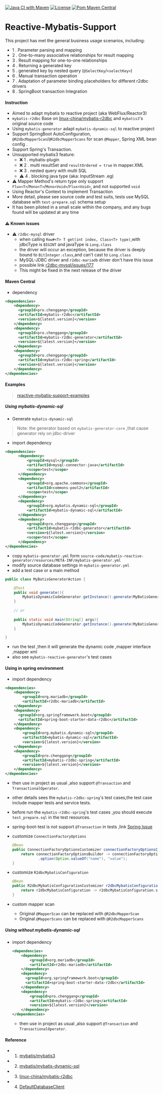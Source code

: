 [![Java CI with Maven](https://github.com/chenggangpro/reactive-mybatis-support/actions/workflows/maven.yml/badge.svg?branch=main)](https://github.com/chenggangpro/reactive-mybatis-support/actions/workflows/maven.yml)
[![License](https://img.shields.io/badge/License-Apache%202.0-blue.svg)](https://opensource.org/licenses/Apache-2.0)
[![Pom Maven Central](https://maven-badges.herokuapp.com/maven-central/pro.chenggang/reactive-mybatis-support/badge.svg)](https://maven-badges.herokuapp.com/maven-central/pro.chenggang/reactive-mybatis-support)
# Reactive-Mybatis-Support

This project has met the general business usage scenarios, including:
* 1 . Parameter parsing and mapping
* 2 . One-to-many associative relationships for result mapping
* 3 . Result mapping for one-to-one relationships
* 4 . Returning a generated key
* 5 . generated key by nested query (`@SelectKey`/`<selectKey>`)
* 6 . Manual transaction operation
* 7 . Adaptation of parameter binding placeholders for different r2dbc drivers
* 8 . SpringBoot transaction Integration

#### Instruction

* Aimed to adapt mybatis to reactive project (aka WebFlux/Reactor3)
* `mybatis-r2dbc` Base on [linux-china/mybatis-r2dbc](https://github.com/linux-china/mybatis-r2dbc) and `mybatis3`'s original source code
* Using `mybatis-generator` adapt `mybatis-dynamic-sql` to  reactive project
* Support SpringBoot AutoConfiguration, `@R2dbcMapperScan`/`@R2dbcMapperScans` for scan `@Mapper`, Spring XML bean config .
* Support Spring's Transaction.
* Unsupported mybatis3 feature:
    * ❌ 1 . mybatis-plugin
    * ❌ 2 . multi resultSet and `resultOrdered = true` in mapper.XML
    * ❌ 3 . nested query with multi SQL
    * ⚠️ 4 . blocking java type (aka: InputStream .eg)
* ⚠️ Mapper Method's return type only support `Flux<T>`/`Mono<T>`/`Mono<Void>`/`Flux<Void>`, and not supported `void`
* Using Reactor's Context to implement Transaction
* More detail, please see source code and test suits, tests use MySQL database with `test-prepare.sql` schema setup
* It has been piloted in a small scale within the company, and any bugs found will be updated at any time

#### ⚠️ Known issues

* ⚠️ `r2dbc-mysql` driver
  * when calling `Row#<T> T get(int index, Class<T> type)`,with jdbcType is `BIGINT` and javaType is `Long.class`
  * the driver will occur an exception, because  the driver is deeply bound to `BitInteger.class`,and can't cast to `Long.class`
  * MySQL-JDBC driver and `r2dbc-mariadb` driver don't have this issue 
  * possible link  [r2dbc-mysql/issues/177](https://github.com/mirromutth/r2dbc-mysql/issues/177)
  * This might be fixed in the next release of the driver

#### Maven Central

* dependency

```xml
<dependencies>
    <dependency>
      <groupId>pro.chenggang</groupId>
      <artifactId>mybatis-r2dbc</artifactId>
      <version>${latest.version}</version>
    </dependency>
    <dependency>
      <groupId>pro.chenggang</groupId>
      <artifactId>mybatis-r2dbc-generator</artifactId>
      <version>${latest.version}</version>
    </dependency>
    <dependency>
      <groupId>pro.chenggang</groupId>
      <artifactId>mybatis-r2dbc-spring</artifactId>
      <version>${latest.version}</version>
    </dependency>
</dependencies>

```

#### Examples

> [reactive-mybatis-support-examples](https://github.com/chenggangpro/reactive-mybatis-support-examples)

##### Using mybatis-dynamic-sql

* Generate `mybatis-dynamic-sql` 

> Note:
> the generator based on `mybatis-generator-core` ,that cause generator rely on jdbc-driver

* import dependency

```xml
<dependencies>
      <dependency>
          <groupId>mysql</groupId>
          <artifactId>mysql-connector-java</artifactId>
          <scope>test</scope>
      </dependency>
      <dependency>
          <groupId>org.apache.commons</groupId>
          <artifactId>commons-pool2</artifactId>
          <scope>test</scope>
      </dependency>
      <dependency>
          <groupId>org.mybatis.dynamic-sql</groupId>
          <artifactId>mybatis-dynamic-sql</artifactId>
      </dependency>
      <dependency>
          <groupId>pro.chenggang</groupId>
          <artifactId>mybatis-r2dbc-generator</artifactId>
          <version>${latest.version}</version>
          <scope>test</scope>
      </dependency>
</dependencies>
```

* copy `mybatis-generator.yml` form `source-code/mybatis-reactive-generator/resources/META-INF/mybatis-generator.yml`
* modify source database settings in `mybatis-generator.yml`
* add a test case or a main method

```java
public class MyBatisGeneratorAction {

    @Test
    public void generate(){
        MybatisDynamicCodeGenerator.getInstance().generate(MyBatisGeneratorAction.class);
    }
    
    // or
    
    public static void main(String[] args){
        MybatisDynamicCodeGenerator.getInstance().generate(MyBatisGeneratorAction.class);
    }

}
```
* run the test ,then it will generate the dynamic code ,mapper interface ,mapper xml
* also see `mybatis-reactive-generator`'s test cases
    
#### Using in spring environment

  * import dependency
  
  ```xml
  <dependencies>
      <dependency>
          <groupId>org.mariadb</groupId>
          <artifactId>r2dbc-mariadb</artifactId>
      </dependency>
      <dependency>
        <groupId>org.springframework.boot</groupId>
        <artifactId>spring-boot-starter-data-r2dbc</artifactId>
      </dependency>
      <dependency>
          <groupId>org.mybatis.dynamic-sql</groupId>
          <artifactId>mybatis-dynamic-sql</artifactId>
          <version>${latest.version}</version>
      </dependency>
      <dependency>
          <groupId>pro.chenggang</groupId>
          <artifactId>mybatis-r2dbc-spring</artifactId>
          <version>${latest.version}</version>
      </dependency>
  </dependencies>
  
  ```
  
  * then use in project as usual ,also support `@Transaction` and `TransactionalOperator`.
  * other details sees the `mybatis-r2dbc-spring`'s test cases,the test case include mapper tests and service tests.
  * before run the `mybatis-r2dbc-spring`'s test cases ,you should execute `test_prepare.sql` in the test resources.
  * spring-boot-test is not support `@Transaction` in tests ,link [Spring Issue](https://github.com/spring-projects/spring-framework/issues/24226)
  
  * customize `ConnectionFactoryOptions`
    
    ```java
    @Bean
    public ConnectionFactoryOptionsCustomizer connectionFactoryOptionsCustomizer() {
        return connectionFactoryOptionsBuilder -> connectionFactoryOptionsBuilder
                .option(Option.valueOf("name"), "value");
    }
    ```
    
  * customize `R2dbcMybatisConfiguration`
    
    ```java
    @Bean
    public R2dbcMybatisConfigurationCustomizer r2dbcMybatisConfigurationCustomizer() {
        return r2dbcMybatisConfiguration -> r2dbcMybatisConfiguration.setLogPrefix("mybatis-log");
    }
    ```
  * custom mapper scan

    * Original `@MapperScan` can be replaced with `@R2dbcMapperScan`
    * Original `@MapperScans` can be replaced with `@R2dbcMapperScans`

##### Using without mybatis-dynamic-sql

* import dependency
    
    ```xml
    <dependencies>
        <dependency>
            <groupId>org.mariadb</groupId>
            <artifactId>r2dbc-mariadb</artifactId>
        </dependency>
        <dependency>
          <groupId>org.springframework.boot</groupId>
          <artifactId>spring-boot-starter-data-r2dbc</artifactId>
        </dependency>
        <dependency>
            <groupId>pro.chenggang</groupId>
            <artifactId>mybatis-r2dbc-spring</artifactId>
            <version>${latest.version}</version>
        </dependency>
    </dependencies>
    
    ```
    
    * then use in project as usual ,also support `@Transaction` and `TransactionalOperator`.

#### Reference

* 1. [mybatis/mybatis3](https://github.com/mybatis/mybatis-3)
* 2. [mybatis/mybatis-dynamic-sql](https://github.com/mybatis/mybatis-dynamic-sql)
* 3. [linux-china/mybatis-r2dbc](https://github.com/linux-china/mybatis-r2dbc)
* 4. [DefaultDatabaseClient](https://github.com/spring-projects/spring-data-r2dbc/blob/main/src/main/java/org/springframework/data/r2dbc/core/DefaultDatabaseClient.java)
